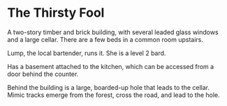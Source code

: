 # The Thirsty Fool
A two-story timber and brick building, with several leaded glass windows and a large cellar. There are a few beds in a common room upstairs.

Lump, the local bartender, runs it. She is a level 2 bard.

Has a basement attached to the kitchen, which can be accessed from a door behind the counter.

Behind the building is a large, boarded-up hole that leads to the cellar. Mimic tracks emerge from the forest, cross the road, and lead to the hole.